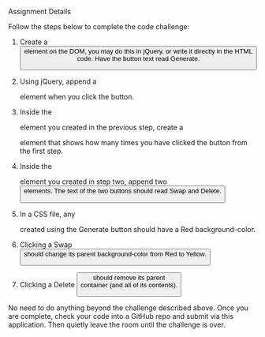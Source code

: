 Assignment Details

Follow the steps below to complete the code challenge:

1. Create a <button> element on the DOM, you may do this in jQuery, or write it directly in the HTML code. Have the button text read Generate.

2. Using jQuery, append a <div> element when you click the button.

3. Inside the <div> element you created in the previous step, create a <p> element that shows how many times you have clicked the button from the first step.

4. Inside the <div> element you created in step two, append two <button> elements. The text of the two buttons should read Swap and Delete.

5. In a CSS file, any <div> created using the Generate button should have a Red background-color.

6. Clicking a Swap <button> should change its parent background-color from Red to Yellow.

7. Clicking a Delete <button> should remove its parent <div> container (and all of its contents).

No need to do anything beyond the challenge described above. Once you are complete, check your code into a GitHub repo and submit via this application. Then quietly leave the room until the challenge is over.
